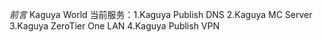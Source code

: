 *前言*
Kaguya World
当前服务：1.Kaguya Publish DNS
2.Kaguya MC Server
3.Kaguya ZeroTier One LAN
4.Kaguya Publish VPN